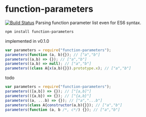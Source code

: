 # function-parameters
[![Build Status](https://travis-ci.org/inf3rno/function-parameters.svg?branch=master)](https://travis-ci.org/inf3rno/function-parameters)
Parsing function parameter list even for ES6 syntax.

```sh
npm install function-parameters
```

implemented in v0.1.0
```js
var parameters = require("function-parameters");
parameters(function (a, b){}); // ["a","b"]
parameters((a,b) => {}); // ["a","b"]
parameters((a,b) => null); // ["a","b"]
parameters((class A{x(a,b){}}).prototype.x); // ["a","b"]
```

todo
```js
var parameters = require("function-parameters");
parameters(([a,b]) => {}); // ["[a,b]"]
parameters(({a,b}) => {}); // ["{a,b}"]
parameters((a, ...b) => {}); // ["a","...b"]
parameters(class A{constructor(a,b){}}); // ["a","b"]
parameters(function (a, b /*, c*/) {}); // ["a","b"]
```

